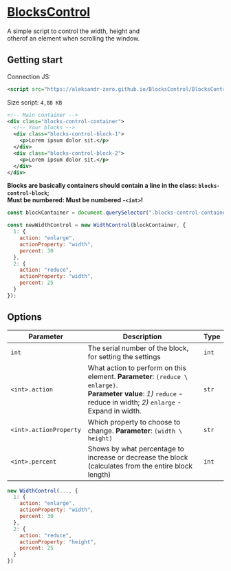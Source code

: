 # [BlocksControl](https://aleksandr-zero.github.io/BlocksControl/app/)

A simple script to control the width, height and<br>
otherof an element when scrolling the window.

## Getting start

Connection JS:

```xml
<script src="https://aleksandr-zero.github.io/BlocksControl/BlocksControl/blocksControl.js"></script>
```
Size script: `4,88 KB`

```xml
<!-- Main container -->
<div class="blocks-control-container">
  <!-- Your blocks -->
  <div class="blocks-control-block-1">
    <p>Lorem ipsum dolor sit.</p>
  </div>
  <div class="blocks-control-block-2">
    <p>Lorem ipsum dolor sit.</p>
  </div>
</div>
```

**Blocks are basically containers should contain a line in the class: `blocks-control-block`;<br>
Must be numbered: Must be numbered `-<int>`!**


```js
const blockContainer = document.querySelector(".blocks-control-container");

const newWidthControl = new WidthControl(blockContainer, {
  1: {
    action: "enlarge",
    actionProperty: "width",
    percent: 30
  },
  2: {
    action: "reduce",
    actionProperty: "width",
    percent: 25
  }
});
```

## Options

| Parameter  		  | Description                  | Type |
|-----------------|------------------------------|------|
| `int` | The serial number of the block, for setting the settings | `int` |
| `<int>.action` | What action to perform on this element. **Parameter**: `(reduce \ enlarge)`.<br>**Parameter value**: *1)* `reduce` - reduce in width; *2)* `enlarge` - Expand in width. | `str` |
| `<int>.actionProperty` | Which property to choose to change. **Parameter**: `(width \ height)` | `str` |
| `<int>.percent` | Shows by what percentage to increase or decrease the block (calculates from the entire block length) | `int` | 


```js
new WidthControl(..., {
  1: {
    action: "enlarge",
    actionProperty: "width",
    percent: 30
  },
  2: {
    action: "reduce",
    actionProperty: "height",
    percent: 25
  }
})
```
